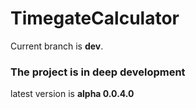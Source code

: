 # TimegateCalculator
 
Current branch is **dev**.
### **The project is in deep development**

latest version is **alpha 0.0.4.0**